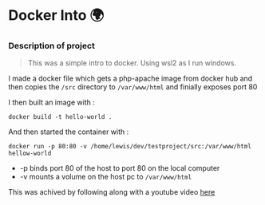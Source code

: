 # Docker Into 🌍

### Description of project

> This was a simple intro to docker. Using wsl2 as I run windows.

I made a docker file which gets a php-apache image from docker hub and then copies the `/src`
directory to `/var/www/html` and finially exposes port 80

I then built an image with :

```console
docker build -t hello-world .
```

And then started the container with :

```console
docker run -p 80:80 -v /home/lewis/dev/testproject/src:/var/www/html hellow-world
```

- -p binds port 80 of the host to port 80 on the local computer
- -v mounts a volume on the host pc to `/var/www/html`

This was achived by following along with a youtube video [here](https://www.youtube.com/watch?v=Qw9zlE3t8Ko)